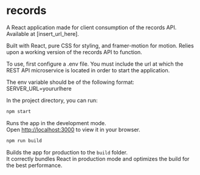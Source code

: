 # records

A React application made for client consumption of the records API. Available at
[insert_url_here].

Built with React, pure CSS for styling, and framer-motion for motion. Relies upon a 
working version of the records API to function.

To use, first configure a .env file. You must include the url at which the REST API
microservice is located in order to start the application.

The env variable should be of the following format:
SERVER_URL=yoururlhere

In the project directory, you can run:
```bash
npm start
```

Runs the app in the development mode.\
Open [http://localhost:3000](http://localhost:3000) to view it in your browser.
```bash
npm run build
```

Builds the app for production to the `build` folder.\
It correctly bundles React in production mode and optimizes the build for the best performance.
